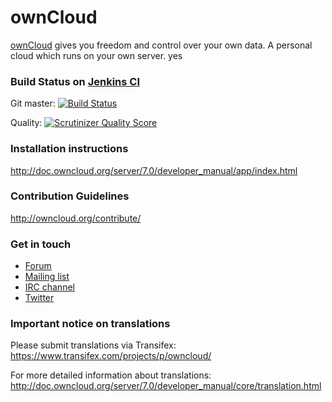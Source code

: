# ownCloud

[ownCloud](http://ownCloud.org) gives you freedom and control over your own data.
A personal cloud which runs on your own server. yes

### Build Status on [Jenkins CI](https://ci.owncloud.org/)
Git master: [![Build Status](https://ci.owncloud.org/job/server-master-linux/badge/icon)](https://ci.owncloud.org/job/server-master-linux/)

Quality: [![Scrutinizer Quality Score](https://scrutinizer-ci.com/g/owncloud/core/badges/quality-score.png?s=ce2f5ded03d4ac628e9ee5c767243fa7412e644f)](https://scrutinizer-ci.com/g/owncloud/core/)

### Installation instructions
http://doc.owncloud.org/server/7.0/developer_manual/app/index.html

### Contribution Guidelines
http://owncloud.org/contribute/

### Get in touch
* [Forum](http://forum.owncloud.org)
* [Mailing list](http://mailman.owncloud.org/mailman/listinfo)
* [IRC channel](https://webchat.freenode.net/?channels=owncloud)
* [Twitter](https://twitter.com/ownClouders)

### Important notice on translations
Please submit translations via Transifex:
https://www.transifex.com/projects/p/owncloud/

For more detailed information about translations:
http://doc.owncloud.org/server/7.0/developer_manual/core/translation.html
